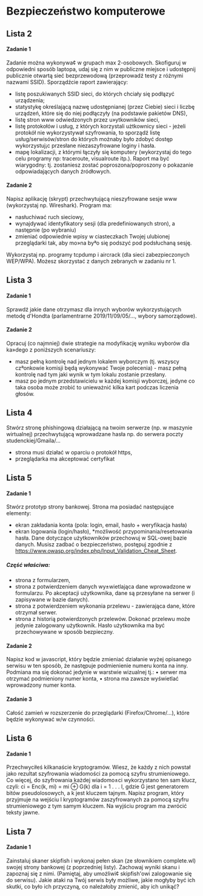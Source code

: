 # Bezpieczeństwo komputerowe

## Lista 2

#### Zadanie 1
Zadanie można wykonywa¢ w grupach max 2-osobowych. Skofiguruj w odpowiedni sposób laptopa, udaj się z nim w publiczne miejsce i udostępnij publicznie otwartą sieć bezprzewodową (przeprowadź testy z różnymi nazwami SSID). Sporządźcie raport zawierający:
* listę poszukiwanych SSID sieci, do których chciały się podłązyć urządzenia;
* statystykę określającą nazwę udostępnianej (przez Ciebie) sieci i liczbę urządzeń, które
się do niej podłączyły (na podstawie pakietów DNS),
* listę stron www odwiedzonych przez u»ytkowników sieci,
* listę protokołów i usług, z których korzystali użtkownicy sieci - jeżeli protokół nie
wykorzystywał szyfrowania, to sporządź listę usług/serwisów/stron do których możnaby
było zdobyć dostęp wykorzystuj¡c przesłane niezaszyfrowane loginy i hasła.
* mapę lokalizacji, z którymi łączyły się komputery (wykorzystaj do tego celu programy
np: traceroute, visualroute itp.).
Raport ma być wiarygodny: tj. zostaniesz zostać poproszona/poproszony o pokazanie odpowiadających danych źródłowych.

#### Zadanie 2
Napisz aplikację (skrypt) przechwytującą nieszyfrowane sesje www (wykorzystaj np. Wireshark). Program ma:
* nasłuchiwać ruch sieciowy,
* wynajdywać identyfikatory sesji (dla predefiniowanych stron), a następnie (po wybraniu)
* zmieniać odpowiednie wpisy w ciasteczkach Twojej ulubionej przeglądarki tak, aby mo»na byªo się podszyć
pod podsłuchaną sesję.

Wykorzystaj np. programy tcpdump i aircrack (dla sieci zabezpieczonych WEP/WPA). Możesz skorzystać z danych zebranych w zadaniu nr 1.

## Lista 3
#### Zadanie 1
Sprawdź jakie dane otrzymasz dla innych wyborów wykorzystujących metodę d'Hondta (parlamentrarne 2019/11/09/05/..., wybory samorządowe).

#### Zadanie 2
Opracuj (co najmniej) dwie strategie na modyfikację wyniku wyborów dla ka»dego z poniższych scenariuszy:
* masz pełną kontrolę nad jednym lokalem wyborczym (tj. wszyscy czªonkowie komisji będą wykonywać Twoje polecenia) - masz pełną kontrolę nad tym jaki wynik w tym lokalu zostanie przesłany.
* masz po jednym przedstawicielu w każdej komisji wyborczej, jedyne co taka osoba może zrobić to unieważnić kilka kart podczas liczenia głosów.

## Lista 4
Stwórz stronę phishingową działającą na twoim serwerze (np. w maszynie wirtualnej) przechwytującą wprowadzane hasła np. do serwera poczty studenckiej/Gmaila/...

* strona musi działać w oparciu o protokół https,
* przeglądarka ma akceptować certyfikat

## Lista 5
#### Zadanie 1
Stwórz prototyp strony bankowej. Strona ma posiadać następujące elementy:
* ekran zakładania konta (pola: login, email, hasło + weryfikacja hasła)
* ekran logowania (login/hasło),
*możliwość przypominania/resetowania hasła.
Dane dotyczące użytkowników przechowuj w SQL-owej bazie danych.
Musisz zadbać o bezpieczeństwo, postępuj zgodnie z https://www.owasp.org/index.php/Input_Validation_Cheat_Sheet. 
##### Część właściwa:
* strona z formularzem,
* strona z potwierdzeniem danych  wy±wietlająca dane wprowadzone w formularzu. Po akceptacji użytkownika, dane są przesyłane na serwer (i zapisywane w bazie danych).
* strona z potwierdzeniem wykonania przelewu - zawierająca dane, które otrzymał serwer.
* strona z historią potwierdzonych przelewów.
Dokonać przelewu może jedynie zalogowany użytkownik. Hasło użytkownika ma być przechowywane w sposób bezpieczny.

#### Zadanie 2
Napisz kod w javascript, który będzie zmieniać działanie wyżej opisanego serwisu w ten sposób, że następuje podmienienie numeru konta na inny.
Podmiana ma się dokonać jedynie w warstwie wizualnej tj.:
• serwer ma otrzymać podmieniony numer konta,
• strona ma zawsze wyświetlać wprowadzony numer konta.

#### Zadanie 3
Całość zamień w rozszerzenie do przeglądarki (Firefox/Chrome/...), które będzie wykonywać w/w czynności.

## Lista 6
#### Zadanie 1
Przechwyciłeś kilkanaście kryptogramów. Wiesz, że każdy z nich powstał jako rezultat szyfrowania wiadomości za pomocą szyfru strumieniowego. Co więcej, do szyfrowania każdej wiadomo±ci wykorzystano ten sam klucz, czyli: ci = Enc(k, mi) = mi ⊕ G(k)
dla i = 1 . . . l, gdzie G jest generatorem bitów pseudolosowych, a k jest kluczem tajnym.
Napisz program, który przyjmuje na wejściu l kryptogramów zaszyfrowanych za pomocą szyfru strumieniowego z tym samym kluczem. Na
wyjściu program ma zwrócić teksty jawne.

## Lista 7
#### Zadanie 1
Zainstaluj skaner skipfish i wykonaj pełen skan (ze słownikiem complete.wl)
swojej strony bankowej (z poprzedniej listy). Zachowaj wyniki skanu i zapoznaj się z nimi.
(Pamiętaj, aby umożliwi¢ skipfish'owi zalogowanie się do serwisu). Jakie ataki na Twój serwis
były możliwe, jakie mogłyby być ich skutki, co było ich przyczyną, co należałoby zmienić,
aby ich unikąć?
